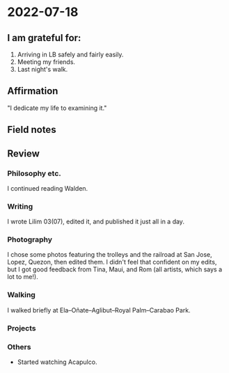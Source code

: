 # 2022-07-18

## I am grateful for:
1. Arriving in LB safely and fairly easily.
2. Meeting my friends.
3. Last night's walk.

## Affirmation

"I dedicate my life to examining it."

## Field notes

## Review
### Philosophy etc.

I continued reading Walden.

### Writing

I wrote Lilim 03(07), edited it, and published it just all in a day.

### Photography

I chose some photos featuring the trolleys and the railroad at San Jose, Lopez, Quezon, then edited them. I didn't feel that confident on my edits, but I got good feedback from Tina, Maui, and Rom (all artists, which says a lot to me!).

### Walking

I walked briefly at Ela–Oñate–Aglibut–Royal Palm–Carabao Park.

### Projects

### Others

- Started watching Acapulco.
